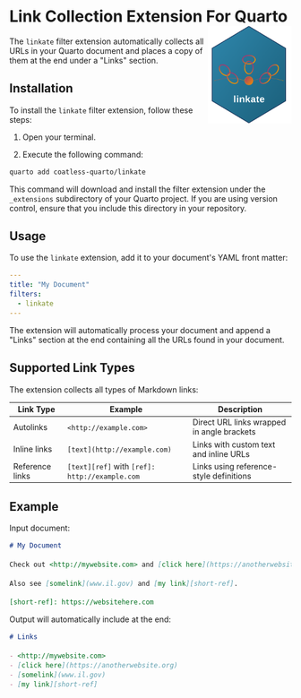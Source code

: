# Link Collection Extension For Quarto <img src="docs/linkate-logo.svg" align ="right" alt="Hexagon logo for the linkate extension" width ="150"/>

The `linkate` filter extension automatically collects all URLs in your
Quarto document and places a copy of them at the end under a "Links" section.

## Installation

To install the `linkate` filter extension, follow these steps:

1. Open your terminal.

2. Execute the following command:

```bash
quarto add coatless-quarto/linkate
```

This command will download and install the filter extension under the `_extensions` subdirectory of your Quarto project. If you are using version control, ensure that you include this directory in your repository.

## Usage

To use the `linkate` extension, add it to your document's YAML front matter:

```yaml
---
title: "My Document"
filters:
  - linkate
---
```

The extension will automatically process your document and append a "Links" section at the end containing all the URLs found in your document.

## Supported Link Types

The extension collects all types of Markdown links:

| Link Type | Example | Description |
|-----------|---------|-------------|
| Autolinks | `<http://example.com>` | Direct URL links wrapped in angle brackets |
| Inline links | `[text](http://example.com)` | Links with custom text and inline URLs |
| Reference links | `[text][ref]` with `[ref]: http://example.com` | Links using reference-style definitions |

## Example

Input document:

```markdown
# My Document

Check out <http://mywebsite.com> and [click here](https://anotherwebsite.org).

Also see [somelink](www.il.gov) and [my link][short-ref].

[short-ref]: https://websitehere.com
```

Output will automatically include at the end:

```markdown
# Links

- <http://mywebsite.com>
- [click here](https://anotherwebsite.org)
- [somelink](www.il.gov)
- [my link][short-ref]
```
